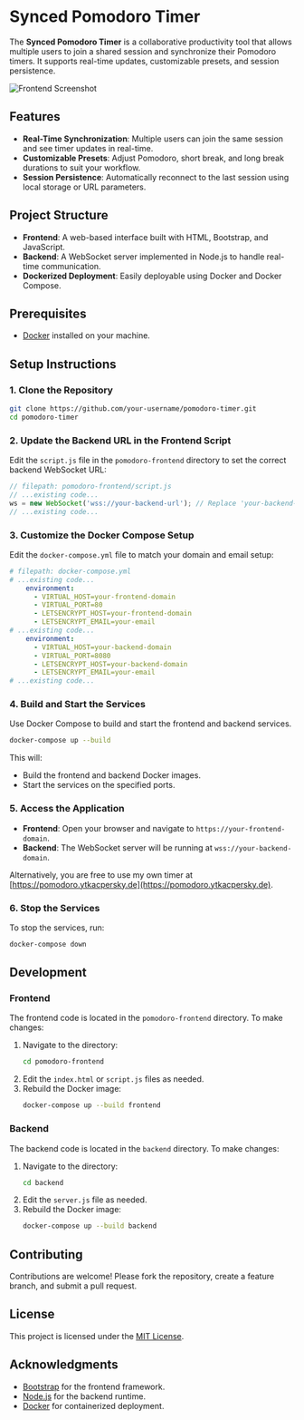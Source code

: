 # Synced Pomodoro Timer

The **Synced Pomodoro Timer** is a collaborative productivity tool that allows multiple users to join a shared session and synchronize their Pomodoro timers. It supports real-time updates, customizable presets, and session persistence.

![Frontend Screenshot](http://i.ytkacpersky.de/u/snhu0m.png)

## Features

- **Real-Time Synchronization**: Multiple users can join the same session and see timer updates in real-time.
- **Customizable Presets**: Adjust Pomodoro, short break, and long break durations to suit your workflow.
- **Session Persistence**: Automatically reconnect to the last session using local storage or URL parameters.

## Project Structure

- **Frontend**: A web-based interface built with HTML, Bootstrap, and JavaScript.
- **Backend**: A WebSocket server implemented in Node.js to handle real-time communication.
- **Dockerized Deployment**: Easily deployable using Docker and Docker Compose.

## Prerequisites

- [Docker](https://www.docker.com/) installed on your machine.

## Setup Instructions

### 1. Clone the Repository

```bash
git clone https://github.com/your-username/pomodoro-timer.git
cd pomodoro-timer
```

### 2. Update the Backend URL in the Frontend Script

Edit the `script.js` file in the `pomodoro-frontend` directory to set the correct backend WebSocket URL:

```javascript
// filepath: pomodoro-frontend/script.js
// ...existing code...
ws = new WebSocket('wss://your-backend-url'); // Replace 'your-backend-url' with your backend's actual URL
// ...existing code...
```

### 3. Customize the Docker Compose Setup

Edit the `docker-compose.yml` file to match your domain and email setup:

```yaml
# filepath: docker-compose.yml
# ...existing code...
    environment:
      - VIRTUAL_HOST=your-frontend-domain
      - VIRTUAL_PORT=80
      - LETSENCRYPT_HOST=your-frontend-domain
      - LETSENCRYPT_EMAIL=your-email
# ...existing code...
    environment:
      - VIRTUAL_HOST=your-backend-domain
      - VIRTUAL_PORT=8080
      - LETSENCRYPT_HOST=your-backend-domain
      - LETSENCRYPT_EMAIL=your-email
# ...existing code...
```

### 4. Build and Start the Services

Use Docker Compose to build and start the frontend and backend services.

```bash
docker-compose up --build
```

This will:
- Build the frontend and backend Docker images.
- Start the services on the specified ports.

### 5. Access the Application

- **Frontend**: Open your browser and navigate to `https://your-frontend-domain`.
- **Backend**: The WebSocket server will be running at `wss://your-backend-domain`.

Alternatively, you are free to use my own timer at [https://pomodoro.ytkacpersky.de](https://pomodoro.ytkacpersky.de).

### 6. Stop the Services

To stop the services, run:

```bash
docker-compose down
```

## Development

### Frontend

The frontend code is located in the `pomodoro-frontend` directory. To make changes:
1. Navigate to the directory:
   ```bash
   cd pomodoro-frontend
   ```
2. Edit the `index.html` or `script.js` files as needed.
3. Rebuild the Docker image:
   ```bash
   docker-compose up --build frontend
   ```

### Backend

The backend code is located in the `backend` directory. To make changes:
1. Navigate to the directory:
   ```bash
   cd backend
   ```
2. Edit the `server.js` file as needed.
3. Rebuild the Docker image:
   ```bash
   docker-compose up --build backend
   ```

## Contributing

Contributions are welcome! Please fork the repository, create a feature branch, and submit a pull request.

## License

This project is licensed under the [MIT License](LICENSE).

## Acknowledgments

- [Bootstrap](https://getbootstrap.com/) for the frontend framework.
- [Node.js](https://nodejs.org/) for the backend runtime.
- [Docker](https://www.docker.com/) for containerized deployment.
